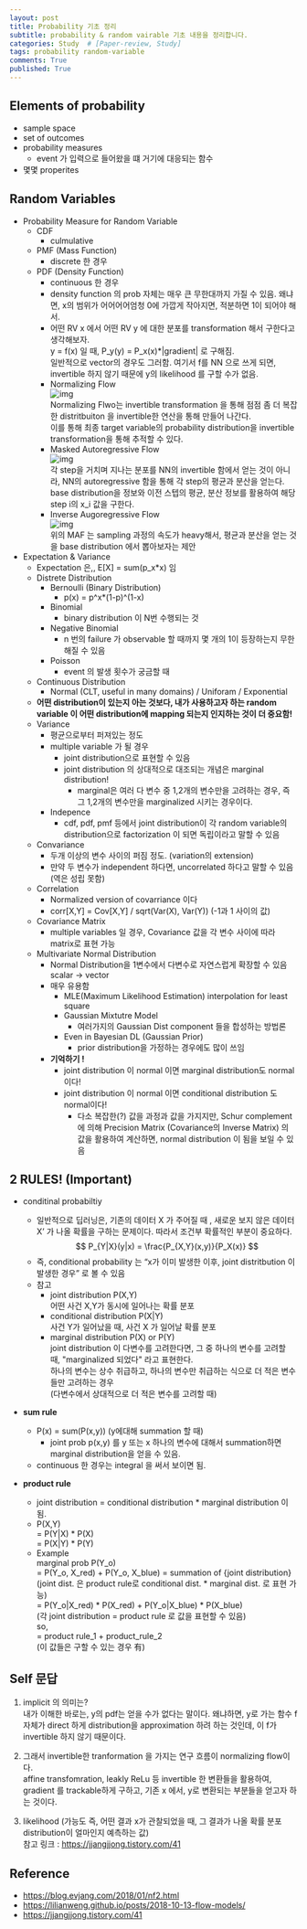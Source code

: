 ```yaml
---
layout: post
title: Probability 기초 정리 
subtitle: probability & random vairable 기초 내용을 정리합니다. 
categories: Study  # [Paper-review, Study] 
tags: probability random-variable
comments: True
published: True
---
```

## Elements of probability
- sample space 
- set of outcomes
- probability measures
    - event 가 입력으로 들어왔을 떄 거기에 대응되는 함수
- 몇몇 properites

## Random Variables
- Probability Measure for Random Variable
    - CDF <br>
        - culmulative <br>
    - PMF (Mass Function) <br>
        - discrete 한 경우 <br>
    - PDF (Density Function) <br>
        - continuous 한 경우 <br>
        - density function 의 prob 자체는 매우 큰 무한대까지 가질 수 있음. 왜냐면, x의 범위가 어어어어엄청 0에 가깝게 작아지면, 적분하면 1이 되어야 해서. <br>
        - 어떤 RV x 에서 어떤 RV y 에 대한 분포를 transformation 해서 구한다고 생각해보자.<br>
            y = f(x) 일 때,  P_y(y) = P_x(x)*|gradient| 로 구해짐. <br>
            일반적으로 vector의 경우도 그러함. 여기서 f를 NN 으로 쓰게 되면, invertible 하지 않기 때문에 y의 likelihood 를 구할 수가 없음. <br>
        - Normalizing Flow <br>
            ![img](/assets/images/prob/nf.png) <br>
            Normalizing Flwo는 invertible transformation 을 통해 점점 좀 더 복잡한 distritbuiton 을 invertible한 연산을 통해 만들어 나간다. <br>
            이를 통해 최종 target variable의 probability distribution을 invertible transformation을 통해 추적할 수 있다. <br>
        - Masked Autoregressive Flow <br>
            ![img](/assets/images/prob/maf.png) <br>
            각 step을 거치며 지나는 분포를 NN의 invertible 함에서 얻는 것이 아니라, NN의 autoregressive 함을 통해 각 step의 평균과 분산을 얻는다. <br>
            base distribution을 정보와 이전 스텝의 평균, 분산 정보를 활용하여 해당 step i의 x_i 값을 구한다. <br>
        - Inverse Augoregressive Flow <br>
            ![img](/assets/images/prob/iaf.png) <br>
            위의 MAF 는 sampling 과정의 속도가 heavy해서, 평균과 분산을 얻는 것을 base distribution 에서 뽑아보자는 제안 <br>
- Expectation & Variance <br>
    - Expectation 은,, E[X] = sum(p_x*x) 임
    - Distrete Distribution
        - Bernoulli (Binary Distribution)
            - p(x) = p^x*(1-p)^(1-x)
        - Binomial
            - binary distribution 이 N번 수행되는 것
        - Negative Binomial
            - n 번의 failure 가 observable 할 때까지 몇 개의 1이 등장하는지 
            무한해질 수 있음
        - Poisson
            - event 의 발생 횟수가 궁금할 때
    - Continuous Distribution
        - Normal (CLT, useful in many domains) / Uniforam / Exponential
    - **어떤 distribution이 있는지 아는 것보다, 내가 사용하고자 하는 random variable 이 어떤 distribution에 mapping 되는지 인지하는 것이 더 중요함!**
    - Variance
        - 평균으로부터 퍼져있는 정도 
        - multiple variable 가 될 경우
            - joint distribution으로 표현할 수 있음 
            - joint distribution 의 상대적으로 대조되는 개념은 marginal distribution! 
                - marginal은 여러 다 변수 중 1,2개의 변수만을 고려하는 경우, 즉 그 1,2개의 변수만을 marginalized 시키는 경우이다.
        - Indepence
            - cdf, pdf, pmf 등에서 joint distribution이 각 random variable의 distribution으로 factorization 이 되면 독립이라고 말할 수 있음
    - Convariance
        - 두개 이상의 변수 사이의 퍼짐 정도. (variation의 extension)
        - 만약 두 변수가 independent 하다면, uncorrelated 하다고 말할 수 있음 
        (역은 성립 못함)
    - Correlation
        - Normalized version of covarriance 이다
        - corr[X,Y] = Cov[X,Y] / sqrt(Var(X), Var(Y)) (-1과 1 사이의 값)
    - Covariance Matrix
        - multiple variables 일 경우, Covariance 값을 각 변수 사이에 따라 matrix로 표현 가능
    - Multivariate Normal Distribution
        - Normal Distribution을 1변수에서 다변수로 자연스럽게 확장할 수 있음
            scalar → vector 
        - 매우 유용함
            - MLE(Maximum Likelihood Estimation) interpolation for least square
            - Gaussian Mixtutre Model
                - 여러가지의 Gaussian Dist component 들을 합성하는 방법론
            - Even in Bayesian DL (Gaussian Prior)
                - prior distribution을 가정하는 경우에도 많이 쓰임 
        - **기억하기 !**
            - joint distribution 이 normal 이면 marginal distribution도 normal 이다!
            - joint distribution 이 normal 이면 conditional distribution 도 normal이다!
                - 다소 복잡한(?) 값을 과정과 값을 가지지만, Schur complement 에 의해 Precision Matrix (Covariance의 Inverse Matrix) 의 값을 활용하여 계산하면, normal distribution 이 됨을 보일 수 있음
                
## 2 RULES! (Important)
- conditinal probabiltiy <br>
    - 일반적으로 딥러닝은, 기존의 데이터 X 가 주어질 때 , 새로운 보지 않은 데이터 X’ 가 나올 확률을 구하는 문제이다. 따라서 조건부 확률적인 부분이 중요하다. <br>
    $$
    P_{Y|X}(y|x) = \frac{P_{X,Y}(x,y)}{P_X(x)}
    $$
    - 즉, conditional probability 는 “x가 이미 발생한 이후, joint distritbution 이 발생한 경우” 로 볼 수 있음<br>
    - 참고 <br>
        - joint distribution P(X,Y) <br>
            어떤 사건 X,Y가 동시에 일어나는 확률 분포 <br>
        - conditional distribution P(X|Y) <br>
            사건 Y가 일어났을 때, 사건 X 가 일어날 확률 분포 <br>
        - marginal distribution P(X) or P(Y)  <br>
            joint distribution 이 다변수를 고려한다면, 그 중 하나의 변수를 고려할 때, "marginalized 되었다" 라고 표현한다. <br>
            하나의 변수는 상수 취급하고, 하나의 변수만 취급하는 식으로 더 적은 변수들만 고려하는 경우 <br>
            (다변수에서 상대적으로 더 적은 변수를 고려할 때) <br>
            
- **sum rule**
    - P(x) = sum(P(x,y)) (y에대해 summation 할 때) <br>
        - joint prob p(x,y) 를 y 또는 x 하나의 변수에 대해서 summation하면 marginal distribution을 얻을 수 있음.<br>
    - continuous 한 경우는 integral 을 써서 보이면 됨.<br>

- **product rule**
    - joint distribution = conditional distribution * marginal distribution 이 됨.<br>
    - P(X,Y) <br>
        = P(Y|X) * P(X) <br>
        = P(X|Y) * P(Y) <br>
    - Example <br>
        marginal prob P(Y_o)  <br>
        = P(Y_o, X_red) + P(Y_o, X_blue)
        = summation of {joint distribution} (joint dist. 은 product rule로 conditional dist. * marginal dist. 로 표현 가능) <br>
        = P(Y_o|X_red) * P(X_red) + P(Y_o|X_blue) * P(X_blue) <br>
            (각 joint distribution = product rule 로 값을 표현할 수 있음)<br>
            so, <br>
            = product rule_1 + product_rule_2 <br>
            (이 값들은 구할 수 있는 경우 有)<br>

## Self 문답 
1. implicit 의 의미는? <br>
    내가 이해한 바로는, y의 pdf는 얻을 수가 없다는 말이다. 왜냐하면, y로 가는 함수 f 자체가 direct 하게 distribution을 approximation 하려 하는 것인데, 이 f가 invertible 하지 않기 때문이다. <br>

2. 그래서 invertible한 tranformation 을 가지는 연구 흐름이 normalizing flow이다. <br>
    affine transfomration, leakly ReLu 등 invertible 한 변환들을 활용하여, gradient 를 trackable하게 구하고, 기존 x 에서, y로 변환되는 부분들을 얻고자 하는 것이다. <br>

3. likelihood (가능도 즉, 어떤 결과 x가 관찰되었을 때, 그 결과가 나올 확률 분포 distribution이 얼마인지 예측하는 값) <br>
    참고 링크 : https://jjangjjong.tistory.com/41 <br>

## Reference 
- https://blog.evjang.com/2018/01/nf2.html
- https://lilianweng.github.io/posts/2018-10-13-flow-models/
- https://jjangjjong.tistory.com/41